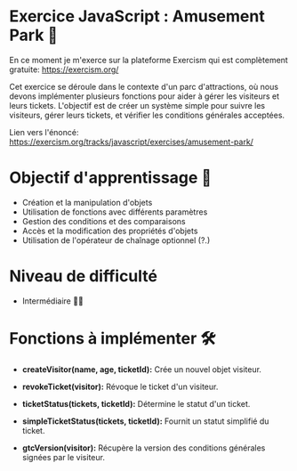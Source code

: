 # Exercice JavaScript : Amusement Park 🎡

En ce moment je m'exerce sur la plateforme Exercism qui est complètement gratuite: https://exercism.org/

Cet exercice se déroule dans le contexte d'un parc d'attractions, où nous devons implémenter plusieurs fonctions pour aider à gérer les visiteurs et leurs tickets. L'objectif est de créer un système simple pour suivre les visiteurs, gérer leurs tickets, et vérifier les conditions générales acceptées.

Lien vers l'énoncé: https://exercism.org/tracks/javascript/exercises/amusement-park/ 


# Objectif d'apprentissage 🎯

- Création et la manipulation d'objets
- Utilisation de fonctions avec différents paramètres
- Gestion des conditions et des comparaisons
- Accès et la modification des propriétés d'objets
- Utilisation de l'opérateur de chaînage optionnel (?.)

# Niveau de difficulté
- Intermédiaire 🌟🌟

# Fonctions à implémenter 🛠️
- **createVisitor(name, age, ticketId):** Crée un nouvel objet visiteur.

- **revokeTicket(visitor):** Révoque le ticket d'un visiteur.

- **ticketStatus(tickets, ticketId):** Détermine le statut d'un ticket.

- **simpleTicketStatus(tickets, ticketId):** Fournit un statut simplifié du ticket.

- **gtcVersion(visitor):** Récupère la version des conditions générales signées par le visiteur.

